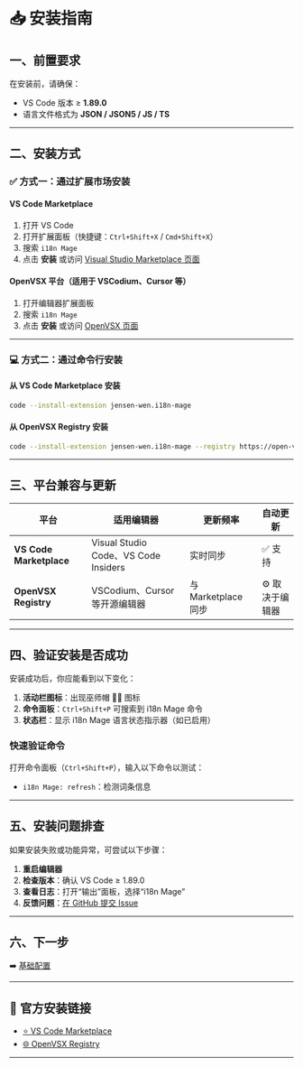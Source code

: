 # 📥 安装指南

## 一、前置要求

在安装前，请确保：

* VS Code 版本 ≥ **1.89.0**
* 语言文件格式为 **JSON / JSON5 / JS / TS**

---

## 二、安装方式

### ✅ 方式一：通过扩展市场安装

#### VS Code Marketplace

1. 打开 VS Code
2. 打开扩展面板（快捷键：`Ctrl+Shift+X` / `Cmd+Shift+X`）
3. 搜索 `i18n Mage`
4. 点击 **安装**
   或访问 [Visual Studio Marketplace 页面](https://marketplace.visualstudio.com/items?itemName=jensen-wen.i18n-mage)

#### OpenVSX 平台（适用于 VSCodium、Cursor 等）

1. 打开编辑器扩展面板
2. 搜索 `i18n Mage`
3. 点击 **安装**
   或访问 [OpenVSX 页面](https://open-vsx.org/extension/jensen-wen/i18n-mage)

---

### 💻 方式二：通过命令行安装

#### 从 VS Code Marketplace 安装

```bash
code --install-extension jensen-wen.i18n-mage
```

#### 从 OpenVSX Registry 安装

```bash
code --install-extension jensen-wen.i18n-mage --registry https://open-vsx.org
```

---

## 三、平台兼容与更新

| 平台                      | 适用编辑器                               | 更新频率             | 自动更新      |
| ----------------------- | ----------------------------------- | ---------------- | --------- |
| **VS Code Marketplace** | Visual Studio Code、VS Code Insiders | 实时同步             | ✅ 支持      |
| **OpenVSX Registry**    | VSCodium、Cursor 等开源编辑器              | 与 Marketplace 同步 | ⚙️ 取决于编辑器 |

---

## 四、验证安装是否成功

安装成功后，你应能看到以下变化：

1. **活动栏图标**：出现巫师帽 🧙‍♂️ 图标
2. **命令面板**：`Ctrl+Shift+P` 可搜索到 i18n Mage 命令
3. **状态栏**：显示 i18n Mage 语言状态指示器（如已启用）

### 快速验证命令

打开命令面板（`Ctrl+Shift+P`），输入以下命令以测试：

* `i18n Mage: refresh`：检测词条信息

---

## 五、安装问题排查

如果安装失败或功能异常，可尝试以下步骤：

1. **重启编辑器**
2. **检查版本**：确认 VS Code ≥ 1.89.0
3. **查看日志**：打开“输出”面板，选择“i18n Mage”
4. **反馈问题**：[在 GitHub 提交 Issue](https://github.com/jensen-wen/i18n-mage/issues)

---

## 六、下一步

➡️ [基础配置](Basic-Configuration)

---

## 🔗 官方安装链接

* [⭐ VS Code Marketplace](https://marketplace.visualstudio.com/items?itemName=jensen-wen.i18n-mage)
* [🌐 OpenVSX Registry](https://open-vsx.org/extension/jensen-wen/i18n-mage)

---
